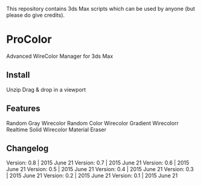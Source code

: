 This repository contains 3ds Max scripts which can be used by anyone (but please do give credits).

# ProColor
Advanced WireColor Manager for 3ds Max



## Install
Unzip
Drag & drop in a viewport
 
## Features

Random Gray Wirecolor
Random Color Wirecolor
Gradient Wirecolorr
Realtime Solid Wirecolor
Material Eraser

## Changelog

Version: 0.8 | 2015 June 21
Version: 0.7 | 2015 June 21
Version: 0.6 | 2015 June 21
Version: 0.5 | 2015 June 21
Version: 0.4 | 2015 June 21
Version: 0.3 | 2015 June 21
Version: 0.2 | 2015 June 21
Version: 0.1 | 2015 June 21
